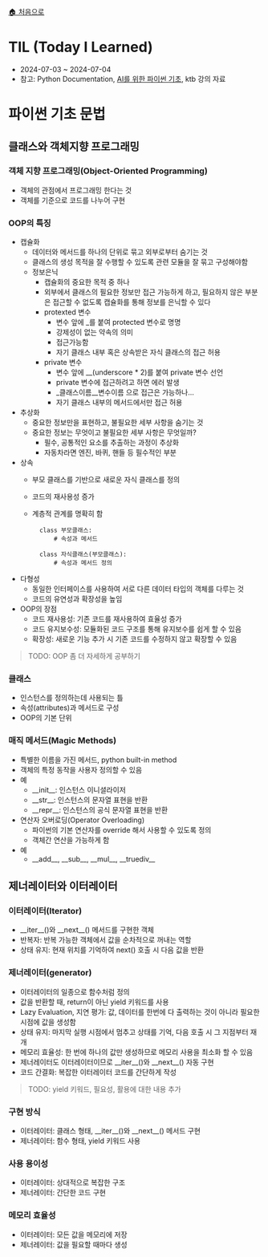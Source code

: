 [🏠 처음으로](/README.md)

# TIL (Today I Learned)

- 2024-07-03 ~ 2024-07-04
- 참고: Python Documentation, [AI를 위한 파이썬 기초](https://www.inflearn.com/course/ai-%EC%9D%B4%ED%95%B4-%ED%8C%8C%EC%9D%B4%EC%8D%AC%EA%B8%B0%EC%B4%88), ktb 강의 자료

# 파이썬 기초 문법

## 클래스와 객체지향 프로그래밍

### 객체 지향 프로그래밍(Object-Oriented Programming)

- 객체의 관점에서 프로그래밍 한다는 것
- 객체를 기준으로 코드를 나누어 구현

### OOP의 특징

- 캡슐화
    - 데이터와 메서드를 하나의 단위로 묶고 외부로부터 숨기는 것
    - 클래스의 생성 목적을 잘 수행할 수 있도록 관련 모듈을 잘 묶고 구성해야함
    - 정보은닉
        - 캡슐화의 중요한 목적 중 하나
        - 외부에서 클래스의 필요한 정보만 접근 가능하게 하고, 필요하지 않은 부분은 접근할 수 없도록 캡슐화를 통해 정보를 은닉할 수 있다
        - protexted 변수
            - 변수 앞에 _를 붙여 protected 변수로 명명
            - 강제성이 없는 약속의 의미
            - 접근가능함
            - 자기 클래스 내부 혹은 상속받은 자식 클래스의 접근 허용
        - private 변수
            - 변수 앞에 __(underscore * 2)를 붙여 private 변수 선언
            - private 변수에 접근하려고 하면 에러 발생
            - _클래스이름__변수이름 으로 접근은 가능하나...
            - 자기 클래스 내부의 메서드에서만 접근 허용
- 추상화
    - 중요한 정보만을 표현하고, 불필요한 세부 사항을 숨기는 것
    - 중요한 정보는 무엇이고 불필요한 세부 사항은 무엇일까?
        - 필수, 공통적인 요소를 추출하는 과정이 추상화
        - 자동차라면 엔진, 바퀴, 핸들 등 필수적인 부분
- 상속
    - 부모 클래스를 기반으로 새로운 자식 클래스를 정의
    - 코드의 재사용성 증가
    - 계층적 관계를 명확히 함

            class 부모클래스:
                # 속성과 메서드
            
            class 자식클래스(부모클래스):
                # 속성과 메서드 정의

- 다형성
    - 동일한 인터페이스를 사용하여 서로 다른 데이터 타입의 객체를 다루는 것
    - 코드의 유연성과 확장성을 높임
- OOP의 장점
    - 코드 재사용성: 기존 코드를 재사용하여 효율성 증가
    - 코드 유지보수성: 모듈화된 코드 구조를 통해 유지보수를 쉽게 할 수 있음
    - 확장성: 새로운 기능 추가 시 기존 코드를 수정하지 않고 확장할 수 있음

> TODO: OOP 좀 더 자세하게 공부하기

### 클래스

- 인스턴스를 정의하는데 사용되는 틀
- 속성(attributes)과 메서드로 구성
- OOP의 기본 단위

### 매직 메서드(Magic Methods)

- 특별한 이름을 가진 메서드, python built-in method
- 객체의 특정 동작을 사용자 정의할 수 있음
- 예
    - \_\_init\_\_: 인스턴스 이니셜라이저
    - \_\_str\_\_: 인스턴스의 문자열 표현을 반환
    - \_\_repr\_\_: 인스턴스의 공식 문자열 표현을 반환
- 연산자 오버로딩(Operator Overloading)
    - 파이썬의 기본 연산자를 override 해서 사용할 수 있도록 정의
    - 객체간 연산을 가능하게 함
- 예
    - \_\_add\_\_, \_\_sub\_\_, \_\_mul\_\_, \_\_truediv\_\_

## 제너레이터와 이터레이터

### 이터레이터(Iterator)

- \_\_iter\_\_()와 \_\_next\_\_() 메서드를 구현한 객체
- 반복자: 반복 가능한 객체에서 값을 순차적으로 꺼내는 역할
- 상태 유지: 현재 위치를 기억하여 next() 호출 시 다음 값을 반환

### 제너레이터(generator)

- 이터레이터의 일종으로 함수처럼 정의
- 값을 반환할 때, return이 아닌 yield 키워드를 사용
- Lazy Evaluation, 지연 평가: 값, 데이터를 한번에 다 출력하는 것이 아니라 필요한 시점에 값을 생성함
- 상태 유지: 마지막 실행 시점에서 멈추고 상태를 기억, 다음 호출 시 그 지점부터 재개
- 메모리 효율성: 한 번에 하나의 값만 생성하므로 메모리 사용을 최소화 할 수 있음
- 제너레이터도 이터레이터이므로 \_\_iter\_\_()와 \_\_next\_\_() 자동 구현
- 코드 간결화: 복잡한 이터레이터 코드를 간단하게 작성 

> TODO: yield 키워드, 필요성, 활용에 대한 내용 추가

### 구현 방식

- 이터레이터: 클래스 형태, \_\_iter\_\_()와 \_\_next\_\_() 메서드 구현
- 제너레이터: 함수 형태, yield 키워드 사용

### 사용 용이성

- 이터레이터: 상대적으로 복잡한 구조
- 제너레이터: 간단한 코드 구현

### 메모리 효율성

- 이터레이터: 모든 값을 메모리에 저장
- 제너레이터: 값을 필요할 때마다 생성